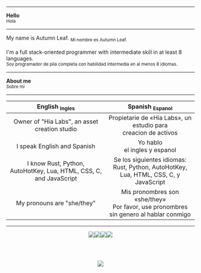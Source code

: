 <hr/>
<strong>Hello</strong><br/><sub>Hola</sub><br/>
<hr/>
My name is Autumn Leaf. <sub>Mi nombre es Autumn Leaf.</sub><br/>
<br/>
I'm a full stack-oriented programmer with intermediate skill in at least 8 languages.<br/>
<sub>Soy programador de pila completa con habilidad intermedia en al menos 8 idiomas.</sub>
<hr/>
<strong>About me</strong><br/><sub>Sobre mi</sub><br/>
<hr/>
<table>
  <thead>
    <tr>
      <th align="center">English <sub>Ingles</sub></th>
      <th align="center">Spanish <sub>Espanol</sub></th>
    </tr>
  </thead>
  <tbody>
    <tr>
      <td align="center">Owner of "Hia Labs", an asset creation studio</td>
      <td align="center">Propietarie de «Hia Labs», un estudio para<br/>creacion de activos</td>
    </tr>
    <tr>
      <td align="center">I speak English and Spanish</td>
      <td align="center">Yo hablo<br/>el ingles y espanol</td>
    </tr>
    <tr>
      <td align="center">I know Rust, Python, AutoHotKey, Lua, HTML, CSS, C, and JavaScript</td>
      <td align="center">Se los siguientes idiomas:<br/>Rust, Python, AutoHotKey, Lua, HTML, CSS, C, y JavaScript</td>
    </tr>
    <tr>
      <td align="center">My pronouns are "she/they"</td>
      <td align="center">Mis pronombres son «she/they»<br/>Por favor, use pronombres sin genero al hablar conmigo</td>
    </tr>
  </tbody>
</table>
<hr/>
<p align="center"><a href="https://distrowatch.com"><img src="https://transistorcafe.net/~voltbun/buttons/xenia.gif" /></a><a href="https://gnu.org/emacs"><img src="https://cyber.dabamos.de/88x31/emacs2.gif" /></a><a href="https://github.com/IShouldTestMyCode/hrt-cafe-archive"><img src="https://cyber.dabamos.de/88x31/femboy.gif" /></a><a href="https://github.com/Daniel-Liu-c0deb0t/uwu"><img src="https://cyber.dabamos.de/88x31/fursona.gif" /></a></p><br/>
<br/>
<p align="center"><a href="https://github.com/kurulen"><img src="https://www.jwz.org/compass2.gif" /></a></p>
